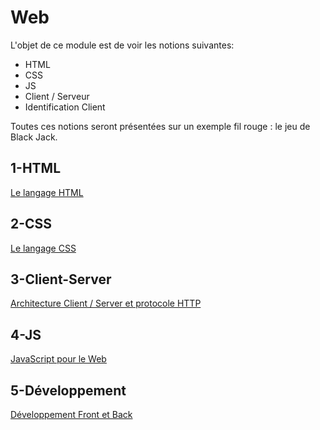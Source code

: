 # Web 

L'objet de ce module est de voir les notions suivantes:
* HTML
* CSS
* JS
* Client / Serveur 
* Identification Client

Toutes ces notions seront présentées sur un exemple fil rouge : le jeu de Black Jack.

## 1-HTML

[Le langage HTML](./1-HTML)

## 2-CSS

[Le langage CSS](./2-CSS)


## 3-Client-Server

[Architecture Client / Server et protocole HTTP](./3-Client-Server)

## 4-JS

[JavaScript pour le Web](./4-JS)

## 5-Développement

[Développement Front et Back](./5-Developpement)


